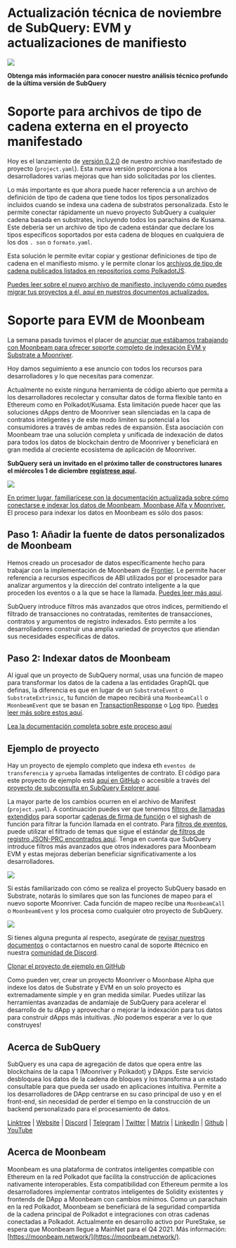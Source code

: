 # Actualización técnica de noviembre de SubQuery: EVM y actualizaciones de manifiesto

![](https://miro.medium.com/max/1400/1*q9GErDrvAyacOPm97krV6Q.png)

**Obtenga más información para conocer nuestro análisis técnico profundo de la última versión de SubQuery**

# Soporte para archivos de tipo de cadena externa en el proyecto manifestado

Hoy es el lanzamiento de [versión 0.2.0](https://doc.subquery.network/create/manifest/) de nuestro archivo manifestado de proyecto (`project.yaml`). Esta nueva versión proporciona a los desarrolladores varias mejoras que han sido solicitadas por los clientes.

Lo más importante es que ahora puede hacer referencia a un archivo de definición de tipo de cadena que tiene todos los tipos personalizados incluidos cuando se indexa una cadena de substratos personalizada. Esto le permite conectar rápidamente un nuevo proyecto SubQuery a cualquier cadena basada en substrates, incluyendo todos los parachains de Kusama. Este debería ser un archivo de tipo de cadena estándar que declare los tipos específicos soportados por esta cadena de bloques en cualquiera de los dos `. son` o `formato.yaml`.

Esta solución le permite evitar copiar y gestionar definiciones de tipo de cadena en el manifiesto mismo. y le permite clonar los [archivos de tipo de cadena publicados listados en repositorios como PolkadotJS](https://github.com/polkadot-js/apps/tree/master/packages/apps-config/src/api/spec).

[Puedes leer sobre el nuevo archivo de manifiesto, incluyendo cómo puedes migrar tus proyectos a él, aquí en nuestros documentos actualizados.](https://doc.subquery.network/create/manifest/)

# Soporte para EVM de Moonbeam

La semana pasada tuvimos el placer de [anunciar que estábamos trabajando con Moonbeam para ofrecer soporte completo de indexación EVM y Substrate a Moonriver](https://subquery.medium.com/subquery-adds-ethereum-virtual-machine-evm-functionality-in-integration-with-moonbeam-and-ddbcdf0fd8ff).

Hoy damos seguimiento a ese anuncio con todos los recursos para desarrolladores y lo que necesitas para comenzar.

Actualmente no existe ninguna herramienta de código abierto que permita a los desarrolladores recolectar y consultar datos de forma flexible tanto en Ethereum como en Polkadot/Kusama. Esta limitación puede hacer que las soluciones dApps dentro de Moonriver sean silenciadas en la capa de contratos inteligentes y de este modo limiten su potencial a los consumidores a través de ambas redes de expansión. Esta asociación con Moonbeam trae una solución completa y unificada de indexación de datos para todos los datos de blockchain dentro de Moonriver y beneficiará en gran medida al creciente ecosistema de aplicación de Moonriver.

**SubQuery será un invitado en el próximo taller de constructores lunares el miércoles 1 de diciembre** [**regístrese aquí**](https://www.crowdcast.io/e/moonbuilders-ws/10)**.**

![](https://miro.medium.com/max/600/1*AET6Ek_PqFDRoc29Jiitnw.gif)

[En primer lugar, familiarícese con la documentación actualizada sobre cómo conectarse e indexar los datos de Moonbeam, Moonbase Alfa y Moonriver.](https://doc.subquery.network/create/moonbeam/) El proceso para indexar los datos en Moonbeam es sólo dos pasos:

## Paso 1: Añadir la fuente de datos personalizados de Moonbeam

Hemos creado un procesador de datos específicamente hecho para trabajar con la implementación de Moonbeam de [Frontier](https://github.com/paritytech/frontier). Le permite hacer referencia a recursos específicos de ABI utilizados por el procesador para analizar argumentos y la dirección del contrato inteligente a la que proceden los eventos o a la que se hace la llamada. [Puedes leer más aquí](https://doc.subquery.network/create/moonbeam/#data-source-spec).

SubQuery introduce filtros más avanzados que otros índices, permitiendo el filtrado de transacciones no contratadas, remitentes de transacciones, contratos y argumentos de registro indexados. Esto permite a los desarrolladores construir una amplia variedad de proyectos que atiendan sus necesidades específicas de datos.

## Paso 2: Indexar datos de Moonbeam

Al igual que un proyecto de SubQuery normal, usas una función de mapeo para transformar los datos de la cadena a las entidades GraphQL que definas, la diferencia es que en lugar de un `SubstrateEvent` o `SubstrateExtrinsic`, tu función de mapeo recibirá una `MoonbeamCall` o `MoonbeamEvent` que se basan en [TransactionResponse](https://docs.ethers.io/v5/api/providers/types/#providers-TransactionResponse) o [Log](https://docs.ethers.io/v5/api/providers/types/#providers-Log) tipo. [Puedes leer más sobre estos aquí](https://doc.subquery.network/create/moonbeam/#moonbeamcall).

[Lea la documentación completa sobre este proceso aquí](https://doc.subquery.network/create/moonbeam/#moonbeamcall)

## Ejemplo de proyecto

Hay un proyecto de ejemplo completo que indexa eth `eventos de transferencia` y `aprueba` llamadas inteligentes de contrato. El código para este proyecto de ejemplo está [aquí en GitHub](https://github.com/subquery/tutorials-moonriver-evm-starter) o accesible a través del [proyecto de subconsulta en SubQuery Explorer aquí](https://explorer.subquery.network/subquery/subquery/moonriver-evm-starter-project).

La mayor parte de los cambios ocurren en el archivo de Manifest (`project.yaml`). A continuación puedes ver que tenemos [filtros de llamadas extendidos](https://doc.subquery.network/create/moonbeam/#call-filters) para soportar [cadenas de firma de función](https://docs.ethers.io/v5/api/utils/abi/fragments/#FunctionFragment) o el sighash de función para filtrar la función llamada en el contrato. Para [filtros de eventos](https://doc.subquery.network/create/moonbeam/#event-filters), puede utilizar el filtrado de temas que sigue el estándar [de filtros de registro JSON-PRC encontrados aquí](https://docs.ethers.io/v5/concepts/events/). Tenga en cuenta que SubQuery introduce filtros más avanzados que otros indexadores para Moonbeam EVM y estas mejoras deberían beneficiar significativamente a los desarrolladores.

![](https://miro.medium.com/max/700/1*4JRHItnILfCie4FT6sYLEA.png)

Si estás familiarizado con cómo se realiza el proyecto SubQuery basado en Substrate, notarás lo similares que son las funciones de mapeo para el nuevo soporte Moonriver. Cada función de mapeo recibe una `MoonbeamCall` o `MoonbeamEvent` y los procesa como cualquier otro proyecto de SubQuery.

![](https://miro.medium.com/max/700/1*k4_uJYYCsTnPRRJ7avq2WA.png)

Si tienes alguna pregunta al respecto, asegúrate de [revisar nuestros documentos](https://doc.subquery.network/create/moonbeam) o contactarnos en nuestro canal de soporte #técnico en nuestra [comunidad de Discord](https://discord.com/invite/subquery).

[Clonar el proyecto de ejemplo en GitHub](https://github.com/subquery/tutorials-moonriver-evm-starter)

Como pueden ver, crear un proyecto Moonriver o Moonbase Alpha que indexe los datos de Substrate y EVM en un solo proyecto es extremadamente simple y en gran medida similar. Puedes utilizar las herramientas avanzadas de andamiaje de SubQuery para acelerar el desarrollo de tu dApp y aprovechar o mejorar la indexación para tus datos para construir dApps más intuitivas. ¡No podemos esperar a ver lo que construyes!

## Acerca de SubQuery

SubQuery es una capa de agregación de datos que opera entre las blockchains de la capa 1 (Moonriver y Polkadot) y DApps. Este servicio desbloquea los datos de la cadena de bloques y los transforma a un estado consultable para que pueda ser usado en aplicaciones intuitiva. Permite a los desarrolladores de DApp centrarse en su caso principal de uso y en el front-end, sin necesidad de perder el tiempo en la construcción de un backend personalizado para el procesamiento de datos.

​​[Linktree](https://linktr.ee/subquerynetwork) | [Website](https://subquery.network/) | [Discord](https://discord.com/invite/78zg8aBSMG) | [Telegram](https://t.me/subquerynetwork) | [Twitter](https://twitter.com/subquerynetwork) | [Matrix](https://matrix.to/#/#subquery:matrix.org) | [LinkedIn](https://www.linkedin.com/company/subquery) | [Github](https://github.com/subquery/subql) | [YouTube](https://www.youtube.com/channel/UCi1a6NUUjegcLHDFLr7CqLw)

## Acerca de Moonbeam

Moonbeam es una plataforma de contratos inteligentes compatible con Ethereum en la red Polkadot que facilita la construcción de aplicaciones nativamente interoperables. Esta compatibilidad con Ethereum permite a los desarrolladores implementar contratos inteligentes de Solidity existentes y frontends de DApp a Moonbeam con cambios mínimos. Como un parachain en la red Polkadot, Moonbeam se beneficiará de la seguridad compartida de la cadena principal de Polkadot e integraciones con otras cadenas conectadas a Polkadot. Actualmente en desarrollo activo por PureStake, se espera que Moonbeam llegue a MainNet para el Q4 2021. Más información: [https://moonbeam.network/](https://moonbeam.network/).
